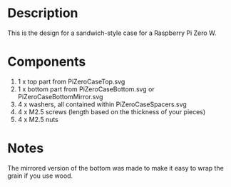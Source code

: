# Description
This is the design for a sandwich-style case for a Raspberry Pi Zero W.

# Components
1. 1 x top part from PiZeroCaseTop.svg
1. 1 x bottom part from PiZeroCaseBottom.svg or PiZeroCaseBottomMirror.svg
1. 4 x washers, all contained within PiZeroCaseSpacers.svg
1. 4 x M2.5 screws (length based on the thickness of your pieces)
1. 4 x M2.5 nuts

# Notes
The mirrored version of the bottom was made to make it easy to wrap the grain if you use wood.
